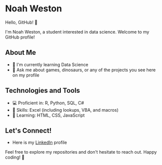 # Noah Weston

Hello, GitHub! 👋

I'm Noah Weston, a student interested in data science. Welcome to my GitHub profile!

## About Me

- 🌱 I'm currently learning Data Science
- 💬 Ask me about games, dinosaurs, or any of the projects you see here on my profile

## Technologies and Tools

- 💻 Proficient in: R, Python, SQL, C#
- 🚀 Skills: Excel (including lookups, VBA, and macros)
- 🍎 Learning: HTML, CSS, JavaScript

## Let's Connect!

- Here is my [LinkedIn](https://www.linkedin.com/in/noah-weston-360403153/) profile

Feel free to explore my repositories and don't hesitate to reach out. Happy coding! 🚀
<!--
**nweston2/nweston2** is a ✨ _special_ ✨ repository because its `README.md` (this file) appears on your GitHub profile.

Here are some ideas to get you started:

- 🔭 I’m currently working on ...
- 🌱 I’m currently learning ...
- 👯 I’m looking to collaborate on ...
- 🤔 I’m looking for help with ...
- 💬 Ask me about ...
- 📫 How to reach me: ...
- 😄 Pronouns: ...
- ⚡ Fun fact: ...
-->
